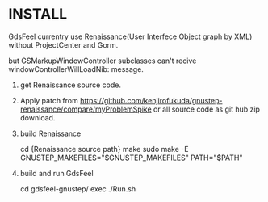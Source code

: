 INSTALL
===============

GdsFeel currentry use Renaissance(User Interfece Object graph by XML) without ProjectCenter and Gorm.

but GSMarkupWindowController subclasses can't recive windowControllerWillLoadNib: message.

1. get Renaissance source code.
2. Apply patch from 
      <https://github.com/kenjirofukuda/gnustep-renaissance/compare/myProblemSpike>
      or all source code as git hub zip download.
3. build Renaissance

    cd {Renaissance source path}
    make 
    sudo make -E GNUSTEP_MAKEFILES="$GNUSTEP_MAKEFILES" PATH="$PATH"

4. build and run GdsFeel

    cd gdsfeel-gnustep/
    exec ./Run.sh


